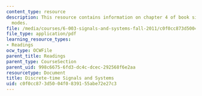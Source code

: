 ```yaml
---
content_type: resource
description: This resource contains information on chapter 4 of book signals and systems;
  modes.
file: /media/courses/6-003-signals-and-systems-fall-2011/c0f0cc873d5004f0839155abe72e27c3_MIT6_003F11_chap4.pdf
file_type: application/pdf
learning_resource_types:
- Readings
ocw_type: OCWFile
parent_title: Readings
parent_type: CourseSection
parent_uid: 998c6675-6fd3-dc4c-dcec-292568f6e2aa
resourcetype: Document
title: Discrete-time Signals and Systems
uid: c0f0cc87-3d50-04f0-8391-55abe72e27c3
---
```

